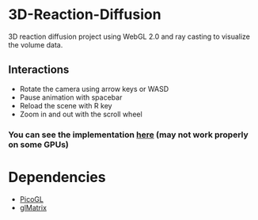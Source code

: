 # 3D-Reaction-Diffusion

3D reaction diffusion project using WebGL 2.0 and ray casting to visualize the volume data.

## Interactions

* Rotate the camera using arrow keys or WASD
* Pause animation with spacebar
* Reload the scene with R key
* Zoom in and out with the scroll wheel

### You can see the implementation [here](https://pedroravaglia.github.io/3D-Reaction-Diffusion/) (may not work properly on some GPUs)

# Dependencies

* [PicoGL](https://github.com/tsherif/picogl.js)
* [glMatrix](https://github.com/toji/gl-matrix)

